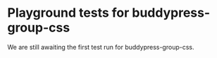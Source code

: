 # Playground tests for buddypress-group-css
We are still awaiting the first test run for buddypress-group-css.
